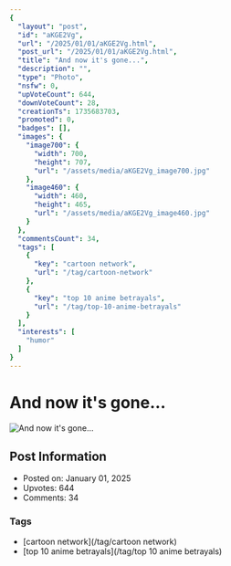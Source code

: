 ```yaml
---
{
  "layout": "post",
  "id": "aKGE2Vg",
  "url": "/2025/01/01/aKGE2Vg.html",
  "post_url": "/2025/01/01/aKGE2Vg.html",
  "title": "And now it's gone...",
  "description": "",
  "type": "Photo",
  "nsfw": 0,
  "upVoteCount": 644,
  "downVoteCount": 28,
  "creationTs": 1735683703,
  "promoted": 0,
  "badges": [],
  "images": {
    "image700": {
      "width": 700,
      "height": 707,
      "url": "/assets/media/aKGE2Vg_image700.jpg"
    },
    "image460": {
      "width": 460,
      "height": 465,
      "url": "/assets/media/aKGE2Vg_image460.jpg"
    }
  },
  "commentsCount": 34,
  "tags": [
    {
      "key": "cartoon network",
      "url": "/tag/cartoon-network"
    },
    {
      "key": "top 10 anime betrayals",
      "url": "/tag/top-10-anime-betrayals"
    }
  ],
  "interests": [
    "humor"
  ]
}
---
```


# And now it's gone...

![And now it's gone...](/assets/media/aKGE2Vg_image700.jpg)

## Post Information

- Posted on: January 01, 2025
- Upvotes: 644
- Comments: 34

### Tags

- [cartoon network](/tag/cartoon network)
- [top 10 anime betrayals](/tag/top 10 anime betrayals)
